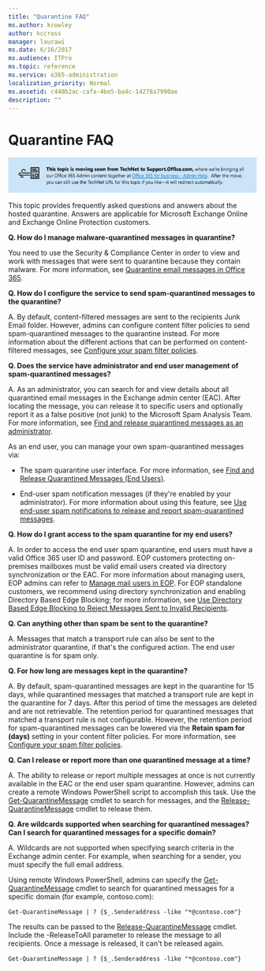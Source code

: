 ```yaml
---
title: "Quarantine FAQ"
ms.author: krowley
author: kccross
manager: laurawi
ms.date: 6/16/2017
ms.audience: ITPro
ms.topic: reference
ms.service: o365-administration
localization_priority: Normal
ms.assetid: c440b2ac-cafa-4be5-ba4c-14278a7990ae
description: ""
---
```


# Quarantine FAQ

[![Text in image about content moving from TechNet to support.office.com](media/ab7c897a-4798-4f31-8c84-f17a8409b133.png)](https://go.microsoft.com/fwlink/p/?LinkID=624152)
  
This topic provides frequently asked questions and answers about the hosted quarantine. Answers are applicable for Microsoft Exchange Online and Exchange Online Protection customers.
  
 **Q. How do I manage malware-quarantined messages in quarantine?**
  
You need to use the Security &amp; Compliance Center in order to view and work with messages that were sent to quarantine because they contain malware. For more information, see [Quarantine email messages in Office 365](https://support.office.com/en-US/article/Quarantine-email-messages-in-Office-365-4c234874-015e-4768-8495-98fcccfc639b).
  
 **Q. How do I configure the service to send spam-quarantined messages to the quarantine?**
  
A. By default, content-filtered messages are sent to the recipients Junk Email folder. However, admins can configure content filter policies to send spam-quarantined messages to the quarantine instead. For more information about the different actions that can be performed on content-filtered messages, see [Configure your spam filter policies](configure-your-spam-filter-policies.md).
  
 **Q. Does the service have administrator and end user management of spam-quarantined messages?**
  
A. As an administrator, you can search for and view details about all quarantined email messages in the Exchange admin center (EAC). After locating the message, you can release it to specific users and optionally report it as a false positive (not junk) to the Microsoft Spam Analysis Team. For more information, see [Find and release quarantined messages as an administrator](find-and-release-quarantined-messages-as-an-administrator.md).
  
As an end user, you can manage your own spam-quarantined messages via: 
  
- The spam quarantine user interface. For more information, see [Find and Release Quarantined Messages (End Users)](http://technet.microsoft.com/library/e439b560-827a-4807-abd3-6b861c1ff786.aspx).
    
- End-user spam notification messages (if they're enabled by your administrator). For more information about using this feature, see [Use end-user spam notifications to release and report spam-quarantined messages](use-end-user-spam-notifications-to-release-and-report-spam-quarantined-messages.md).
    
 **Q. How do I grant access to the spam quarantine for my end users?**
  
A. In order to access the end user spam quarantine, end users must have a valid Office 365 user ID and password. EOP customers protecting on-premises mailboxes must be valid email users created via directory synchronization or the EAC. For more information about managing users, EOP admins can refer to [Manage mail users in EOP](exchange-online-protection-eop/manage-mail-users-in-eop.md). For EOP standalone customers, we recommend using directory synchronization and enabling Directory Based Edge Blocking; for more information, see [Use Directory Based Edge Blocking to Reject Messages Sent to Invalid Recipients](http://technet.microsoft.com/library/ca7b7416-92ed-40ad-abdb-695be46ea2e4.aspx).
  
 **Q. Can anything other than spam be sent to the quarantine?**
  
A. Messages that match a transport rule can also be sent to the administrator quarantine, if that's the configured action. The end user quarantine is for spam only.
  
 **Q. For how long are messages kept in the quarantine?**
  
A. By default, spam-quarantined messages are kept in the quarantine for 15 days, while quarantined messages that matched a transport rule are kept in the quarantine for 7 days. After this period of time the messages are deleted and are not retrievable. The retention period for quarantined messages that matched a transport rule is not configurable. However, the retention period for spam-quarantined messages can be lowered via the **Retain spam for (days)** setting in your content filter policies. For more information, see [Configure your spam filter policies](configure-your-spam-filter-policies.md).
  
 **Q. Can I release or report more than one quarantined message at a time?**
  
A. The ability to release or report multiple messages at once is not currently available in the EAC or the end user spam quarantine. However, admins can create a remote Windows PowerShell script to accomplish this task. Use the [Get-QuarantineMessage](http://technet.microsoft.com/library/88026da1-8dbc-49e7-80e8-112a32773c34.aspx) cmdlet to search for messages, and the [Release-QuarantineMessage](http://technet.microsoft.com/library/4a3aa05c-238f-46f2-b8dd-b0e3c38eab3e.aspx) cmdlet to release them. 
  
 **Q. Are wildcards supported when searching for quarantined messages? Can I search for quarantined messages for a specific domain?**
  
A. Wildcards are not supported when specifying search criteria in the Exchange admin center. For example, when searching for a sender, you must specify the full email address.
  
Using remote Windows PowerShell, admins can specify the [Get-QuarantineMessage](http://technet.microsoft.com/library/88026da1-8dbc-49e7-80e8-112a32773c34.aspx) cmdlet to search for quarantined messages for a specific domain (for example, contoso.com): 
  
```
Get-QuarantineMessage | ? {$_.Senderaddress -like "*@contoso.com"}
```

The results can be passed to the [Release-QuarantineMessage](http://technet.microsoft.com/library/4a3aa05c-238f-46f2-b8dd-b0e3c38eab3e.aspx) cmdlet. Include the -ReleaseToAll parameter to release the message to all recipients. Once a message is released, it can't be released again. 
  
```
Get-QuarantineMessage | ? {$_.Senderaddress -like "*@contoso.com"}
```


